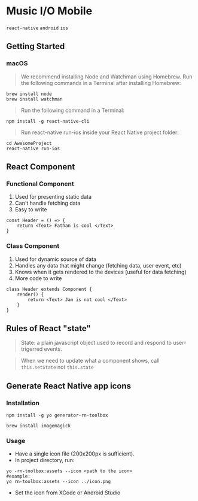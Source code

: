 # Music I/O Mobile
`react-native` `android` `ios`

## Getting Started

### macOS
> We recommend installing Node and Watchman using Homebrew. 
Run the following commands in a Terminal after installing Homebrew:
````
brew install node
brew install watchman
````

> Run the following command in a Terminal:
````
npm install -g react-native-cli
````

> Run react-native run-ios inside your React Native project folder:
````
cd AwesomeProject
react-native run-ios
````


## React Component

### Functional Component
1. Used for presenting static data
2. Can't handle fetching data
3. Easy to write 

```
const Header = () => {
    return <Text> Fathan is cool </Text>
}
```

### Class Component
1. Used for dynamic source of data
2. Handles any data that might change (fetching data, user event, etc)
3. Knows when it gets rendered to the devices (useful for data fetching)
4. More code to write

```
class Header extends Component {
    render() {
        return <Text> Jan is not cool </Text>
    }
}
```

## Rules of React "state"
> State: a plain javascript object used to record and respond to user-trigerred events.

> When we need to update what a component shows, call `this.setState` not `this.state`

## Generate React Native app icons

### Installation
```
npm install -g yo generator-rn-toolbox
```

```
brew install imagemagick
```

### Usage
* Have a single icon file (200x200px is sufficient).
* In project directory, run:
```
yo -rn-toolbox:assets --icon <path to the icon>
#example: 
yo rn-toolbox:assets --icon ../icon.png
```
* Set the icon from XCode or Android Studio
